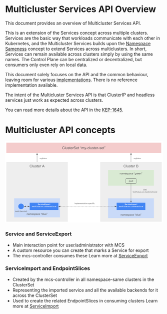 # Multicluster Services API Overview

This document provides an overview of Multicluster Services API.

This is an extension of the Services concept across multiple clusters. Services are the basic way that workloads communicate with each other in Kubernetes, and the Multicluster Services builds upon the [Namespace Sameness](./namespace-sameness.md) concept to extend Services across multiclusters. In short, Services can remain available across clusters simply by using the same names. The Control Plane can be centralized or decentralized, but consumers only even rely on local data.

This document solely focuses on the API and the common behaviour, leaving room for various [implementations](../guides/index.md). There is no reference implementation available.

The intent of the Multicluster Services API is that ClusterIP and headless services just work as expected across clusters.

You can read more details about the API in the [KEP-1645](https://github.com/kubernetes/enhancements/tree/master/keps/sig-multicluster/1645-multi-cluster-services-api).

# Multicluster API concepts

![MCS API diagram](../images/mcs-overview.png)

### Service and ServiceExport
* Main interaction point for user/administrator with MCS
* A custom resource you can create that marks a Service for export
* The mcs-controller consumes these
Learn more at [ServiceExport](../api-types/service-export.md)

### ServiceImport and EndpointSlices
* Created by the mcs-controller in all namespace-same clusters in the ClusterSet
* Representing the imported service and all the available backends for it across the ClusterSet
* Used to create the related EndpointSlices in consuming clusters
Learn more at [ServiceImport](../api-types/service-import.md)